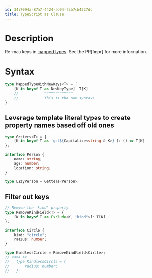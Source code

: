 ```yaml
---
id: 34b7094a-87a7-4424-ac04-f5b7cb4327dc
title: TypeScript as Clause
---
```


# Description

Re-map keys in [mapped types](20201124085335-typescript_mapped_type).
See the PR\[fn:pr\] for more information.

# Syntax

``` typescript
type MappedTypeWithNewKeys<T> = {
    [K in keyof T as NewKeyType]: T[K]
    //            ^^^^^^^^^^^^^
    //            This is the new syntax!
}
```

## Leverage template literal types to create property names based off old ones

``` typescript
type Getters<T> = {
    [K in keyof T as `get${Capitalize<string & K>}`]: () => T[K]
};

interface Person {
    name: string;
    age: number;
    location: string;
}

type LazyPerson = Getters<Person>;
```

## Filter out keys

``` typescript
// Remove the 'kind' property
type RemoveKindField<T> = {
    [K in keyof T as Exclude<K, "kind">]: T[K]
};

interface Circle {
    kind: "circle";
    radius: number;
}

type KindlessCircle = RemoveKindField<Circle>;
// same as
//   type KindlessCircle = {
//       radius: number;
//   };
```
